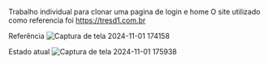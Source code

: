 Trabalho individual para clonar uma pagina de login e home
O site utilizado como referencia foi https://tresd1.com.br

Referência
![Captura de tela 2024-11-01 174158](https://github.com/user-attachments/assets/7a7b2c7d-496b-4656-8856-a19ddef5311f)

Estado atual
![Captura de tela 2024-11-01 175938](https://github.com/user-attachments/assets/9a62211e-ac1b-41c2-a60c-ae4cc3728445)
